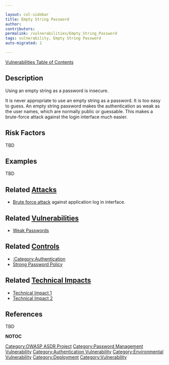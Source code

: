 ```yaml
---

layout: col-sidebar
title: Empty String Password
author: 
contributors: 
permalink: /vulnerabilities/Empty_String_Password
tags: vulnerability, Empty String Password
auto-migrated: 1

---
```


[Vulnerabilities Table of Contents](ASDR_TOC_Vulnerabilities "wikilink")

## Description

Using an empty string as a password is insecure.

It is never appropriate to use an empty string as a password. It is too
easy to guess. An empty string password makes the authentication as weak
as the user names, which are normally public or guessable. This makes a
brute-force attack against the login interface much easier.

## Risk Factors

TBD

## Examples

TBD

## Related [Attacks](Attacks "wikilink")

  - [Brute force attack](Brute_force_attack "wikilink") against
    application log in interface.

## Related [Vulnerabilities](Vulnerabilities "wikilink")

  - [Weak Passwords](Weak_Passwords "wikilink")

## Related [Controls](Controls "wikilink")

  - [:Category:Authentication](:Category:Authentication "wikilink")
  - [Strong Password Policy](Strong_Password_Policy "wikilink")

## Related [Technical Impacts](Technical_Impacts "wikilink")

  - [Technical Impact 1](Technical_Impact_1 "wikilink")
  - [Technical Impact 2](Technical_Impact_2 "wikilink")

## References

TBD

__NOTOC__

[Category:OWASP ASDR Project](Category:OWASP_ASDR_Project "wikilink")
[Category:Password Management
Vulnerability](Category:Password_Management_Vulnerability "wikilink")
[Category:Authentication
Vulnerability](Category:Authentication_Vulnerability "wikilink")
[Category:Environmental
Vulnerability](Category:Environmental_Vulnerability "wikilink")
[Category:Deployment](Category:Deployment "wikilink")
[Category:Vulnerability](Category:Vulnerability "wikilink")
